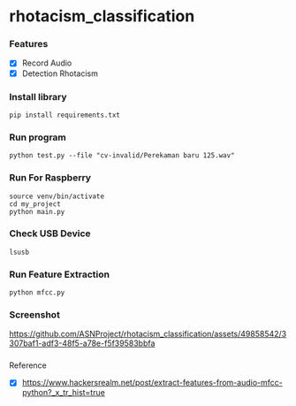 # rhotacism_classification

### Features
- [x] Record Audio
- [x] Detection Rhotacism

### Install library
```
pip install requirements.txt
```

### Run program
```
python test.py --file "cv-invalid/Perekaman baru 125.wav" 
```

### Run For Raspberry
```
source venv/bin/activate
cd my_project
python main.py
```

### Check USB Device
```
lsusb
```

### Run Feature Extraction
```
python mfcc.py
```


### Screenshot

https://github.com/ASNProject/rhotacism_classification/assets/49858542/3307baf1-adf3-48f5-a78e-f5f39583bbfa

###
Reference
- [x] https://www.hackersrealm.net/post/extract-features-from-audio-mfcc-python?_x_tr_hist=true

